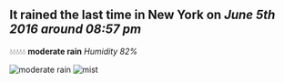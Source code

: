 ## It rained the last time in New York on *June 5th 2016 around 08:57 pm*
💧💧💧💧💧  **moderate rain** *Humidity 82%*

![moderate rain](http://openweathermap.org/img/w/10n.png) ![mist](http://openweathermap.org/img/w/50n.png)
